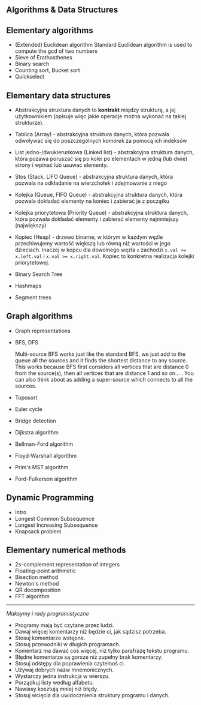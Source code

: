 Algorithms & Data Structures
----------------------------

## Elementary algorithms
* (Extended) Euclidean algorithm Standard Euclidean algorithm is used to compute the gcd of two
  numbers
* Sieve of Erathosthenes
* Binary search
* Counting sort, Bucket sort
* Quickselect

## Elementary data structures
* Abstrakcyjna struktura danych to **kontrakt** między strukturą, a jej użytkownikiem (opisuje więc
  jakie operacje można wykonać na takiej strukturze). 

* Tablica (Array) - abstrakcyjna struktura danych, która pozwala odwoływać się do poszczególnych
  *komórek* za pomocą ich indeksów

* List jedno-/dwukierunkowa (Linked list) - abstrakcyjna struktura danych, która pozawa poruszać się
  po kolei po elementach w jedną (lub dwie) strony i wpinać lub usuwać elementy.

* Stos (Stack, LIFO Queue) - abstrakcyjna struktura danych, która pozwala na odkładanie na
  wierzchołek i zdejmowanie z niego

* Kolejka (Queue, FIFO Queue) - abstrakcyjna struktura danych, która pozwala dokładać elementy na
  koniec i zabierać je z początku

* Kolejka priorytetowa (Priority Queue) - abstrakcyjna struktura danych, która pozwala dokładać
  elementy i zabierać elementy najmniejszy (największy)

* Kopiec (Heap) - drzewo binarne, w którym w każdym węźle przechiwujemy wartość większą lub równą
  niż wartości w jego dzieciach. Inaczej w kopcu dla dowolnego węzła `x` zachodzi `x.val >=
  x.left.val` i `x.val >= x.right.val`. Kopiec to konkretna realizacja kolejki priorytetowej.

* Binary Search Tree
* Hashmaps
* Segment trees

## Graph algorithms

* Graph representations
* BFS, DFS
  
  Multi-source BFS works just like the standard BFS, we just add to the queue all the sources and it
  finds the shortest distance to any source. This works because BFS first considers all vertices
  that are distance 0 from the source(s), then all vertices that are distance 1 and so on... . You
  can also think about as adding a super-source which connects to all the sources.

* Toposort
* Euler cycle
* Bridge detection
* Dijkstra algorithm
* Bellman-Ford algorithm
* Floyd-Warshall algorithm
* Prim's MST algorithm
* Ford-Fulkerson algorithm

## Dynamic Programming

* Intro
* Longest Common Subsequence
* Longest Increasing Subsequence
* Knapsack problem

## Elementary numerical methods

* 2s-complement representation of integers
* Floating-point arithmetic
* Bisection method
* Newton's method
* QR decomposition
* FFT algorithm



---

*Maksymy i rady programistyczne*

* Programy mają być czytane przez ludzi. 
* Dawaj więcej komentarzy niż będzie ci, jak sądzisz potrzeba. 
* Stosuj komentarze wstępne. 
* Stosuj przewodniki w długich programach. 
* Komentarz ma dawać coś więcej, niż tylko parafrazę tekstu programu. 
* Błędne komentarze są gorsze niż zupełny brak komentarzy.
* Stosuj odstępy dla poprawienia czytelnoś ci.
* Używaj dobrych nazw mnemonicznych.
* Wystarczy jedna instrukcja w wierszu.
* Porządkuj listy według alfabetu.
* Nawiasy kosztują mniej niż błędy.
* Stosuj wcięcia dla uwidocznienia struktury programu i danych.